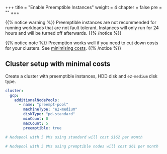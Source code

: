 +++
title = "Enable Preemptible Instances"
weight = 4
chapter = false
pre = ""
+++

{{% notice warning %}}
Preemptible instances are not recommended for running workloads that are not fault tolerant. Instances will only run for 24 hours and will be turned off afterwards.
{{% /notice %}}

{{% notice note %}}
Preemption works well if you need to cut down costs for your clusters. See [minimising costs](../../minimise-costs).
{{% /notice %}}


## Cluster setup with minimal costs
Create a cluster with preemptible instances, HDD disk and `e2-medium` disk type.


```yaml
cluster:
  gcp:
    additionalNodePools:
      - name: "preempt-pool"
        machineType: "e2-medium"
        diskType: "pd-standard"
        minCount: 0
        maxCount: 5
        preemptible: true

# Nodepool with 5 VMs using standard will cost $162 per month

# Nodepool with 5 VMs using premptible nodes will cost $61 per month
```